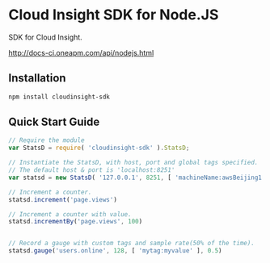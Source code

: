 Cloud Insight SDK for Node.JS
================

SDK for Cloud Insight.

http://docs-ci.oneapm.com/api/nodejs.html

Installation
------------
```bash
npm install cloudinsight-sdk
```


Quick Start Guide
-----------------

``` javascript
// Require the module
var StatsD = require( 'cloudinsight-sdk' ).StatsD;

// Instantiate the StatsD, with host, port and global tags specified.
// The default host & port is 'localhost:8251'
var statsd = new StatsD( '127.0.0.1', 8251, [ 'machineName:awsBeijing1', 'timezone:GMT8' ] );

// Increment a counter.
statsd.increment('page.views')

// Increment a counter with value.
statsd.incrementBy('page.views', 100)


// Record a gauge with custom tags and sample rate(50% of the time).
statsd.gauge('users.online', 128, [ 'mytag:myvalue' ], 0.5)
